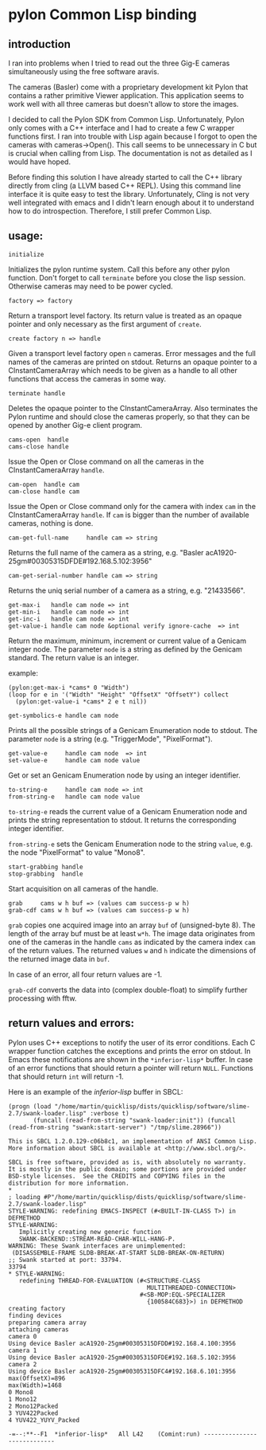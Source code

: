 # pylon Common Lisp binding

## introduction

I ran into problems when I tried to read out the three Gig-E cameras
simultaneously using the free software aravis. 

The cameras (Basler) come with a proprietary development kit Pylon
that contains a rather primitive Viewer application. This application
seems to work well with all three cameras but doesn't allow to store
the images.

I decided to call the Pylon SDK from Common Lisp. Unfortunately, Pylon
only comes with a C++ interface and I had to create a few C wrapper
functions first. I ran into trouble with Lisp again because I forgot
to open the cameras with cameras->Open(). This call seems to be
unnecessary in C but is crucial when calling from Lisp. The
documentation is not as detailed as I would have hoped.

Before finding this solution I have already started to call the C++
library directly from cling (a LLVM based C++ REPL). Using this
command line interface it is quite easy to test the
library. Unfortunately, Cling is not very well integrated with emacs
and I didn't learn enough about it to understand how to do
introspection. Therefore, I still prefer Common Lisp.

## usage:

``` initialize ```

Initializes the pylon runtime system. Call this before any other pylon
function. Don't forget to call `terminate` before you close the lisp
session. Otherwise cameras may need to be power cycled.

``` factory => factory ```

Return a transport level factory. Its return value is treated as an
opaque pointer and only necessary as the first argument of `create`.


``` create factory n => handle ```

Given a transport level factory open `n` cameras. Error messages and
the full names of the cameras are printed on stdout.  Returns an
opaque pointer to a CInstantCameraArray which needs to be given as a
handle to all other functions that access the cameras in some way.

``` terminate handle ```

Deletes the opaque pointer to the CInstantCameraArray. Also terminates
the Pylon runtime and should close the cameras properly, so that they
can be opened by another Gig-e client program.


```
cams-open  handle 
cams-close handle
```

Issue the Open or Close command on all the cameras in the
CInstantCameraArray `handle`.


```
cam-open  handle cam 
cam-close handle cam
```

Issue the Open or Close command only for the camera with index `cam`
in the CInstantCameraArray `handle`. If `cam` is bigger than the
number of available cameras, nothing is done.


```
cam-get-full-name     handle cam => string
```

Returns the full name of the camera as a string, e.g. "Basler
acA1920-25gm#00305315DFDE#192.168.5.102:3956"


```
cam-get-serial-number handle cam => string
```

Returns the uniq serial number of a camera as a string,
e.g. "21433566".


``` 
get-max-i   handle cam node => int
get-min-i   handle cam node => int
get-inc-i   handle cam node => int
get-value-i handle cam node &optional verify ignore-cache  => int
```

Return the maximum, minimum, increment or current value of a Genicam
integer node. The parameter `node` is a string as defined by the
Genicam standard. The return value is an integer.

example: 
```common-lisp
(pylon:get-max-i *cams* 0 "Width")
(loop for e in '("Width" "Height" "OffsetX" "OffsetY") collect
  (pylon:get-value-i *cams* 2 e t nil))
```

```
get-symbolics-e handle cam node
```

Prints all the possible strings of a Genicam Enumeration node to
stdout.  The parameter `node` is a string (e.g. "TriggerMode",
"PixelFormat").

```
get-value-e     handle cam node  => int
set-value-e     handle cam node value
```

Get or set an Genicam Enumeration node by using an integer identifier.


```
to-string-e     handle cam node => int
from-string-e   handle cam node value
```

`to-string-e` reads the current value of a Genicam Enumeration node
and prints the string representation to stdout. It returns the
corresponding integer identifier.

`from-string-e` sets the Genicam Enumeration node to the string
`value`, e.g. the node "PixelFormat" to value "Mono8".

```
start-grabbing handle
stop-grabbing  handle
```

Start acquisition on all cameras of the handle.


```
grab     cams w h buf => (values cam success-p w h)
grab-cdf cams w h buf => (values cam success-p w h)
```

`grab` copies one acquired image into an array `buf` of (unsigned-byte
8). The length of the array buf must be at least `w*h`. The image data
originates from one of the cameras in the handle `cams` as indicated
by the camera index `cam` of the return values. The returned values
`w` and `h` indicate the dimensions of the returned image data in
`buf`.

In case of an error, all four return values are -1.

`grab-cdf` converts the data into (complex double-float) to simplify
further processing with fftw.



##  return values and errors:

Pylon uses C++ exceptions to notify the user of its error
conditions. Each C wrapper function catches the exceptions and prints
the error on stdout. In Emacs these notifications are shown in the
`*inferior-lisp*` buffer. In case of an error functions that should
return a pointer will return `NULL`. Functions that should return
`int` will return -1.

Here is an example of the *inferior-lisp* buffer in SBCL:

```
(progn (load "/home/martin/quicklisp/dists/quicklisp/software/slime-2.7/swank-loader.lisp" :verbose t) 
       (funcall (read-from-string "swank-loader:init")) (funcall (read-from-string "swank:start-server") "/tmp/slime.28966"))

This is SBCL 1.2.0.129-c06b8c1, an implementation of ANSI Common Lisp.
More information about SBCL is available at <http://www.sbcl.org/>.

SBCL is free software, provided as is, with absolutely no warranty.
It is mostly in the public domain; some portions are provided under
BSD-style licenses.  See the CREDITS and COPYING files in the
distribution for more information.
*
; loading #P"/home/martin/quicklisp/dists/quicklisp/software/slime-2.7/swank-loader.lisp"
STYLE-WARNING: redefining EMACS-INSPECT (#<BUILT-IN-CLASS T>) in DEFMETHOD
STYLE-WARNING:
   Implicitly creating new generic function
   SWANK-BACKEND::STREAM-READ-CHAR-WILL-HANG-P.
WARNING: These Swank interfaces are unimplemented:
 (DISASSEMBLE-FRAME SLDB-BREAK-AT-START SLDB-BREAK-ON-RETURN)
;; Swank started at port: 33794.
33794
* STYLE-WARNING:
   redefining THREAD-FOR-EVALUATION (#<STRUCTURE-CLASS
                                       MULTITHREADED-CONNECTION>
                                     #<SB-MOP:EQL-SPECIALIZER
                                       {100584C683}>) in DEFMETHOD
creating factory
finding devices
preparing camera array
attaching cameras
camera 0
Using device Basler acA1920-25gm#00305315DFDD#192.168.4.100:3956
camera 1
Using device Basler acA1920-25gm#00305315DFDE#192.168.5.102:3956
camera 2
Using device Basler acA1920-25gm#00305315DFC4#192.168.6.101:3956
max(OffsetX)=896
max(Width)=1468
0 Mono8
1 Mono12
2 Mono12Packed
3 YUV422Packed
4 YUV422_YUYV_Packed

-=--:**--F1  *inferior-lisp*   All L42    (Comint:run) ----------------------------
```